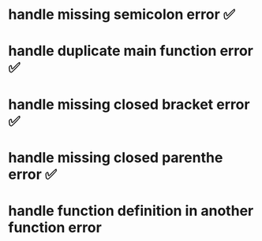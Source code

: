 # handle missing semicolon error ✅
# handle duplicate main function error ✅
# handle missing closed bracket error ✅
# handle missing closed parenthe error ✅
# handle function definition in another function error
